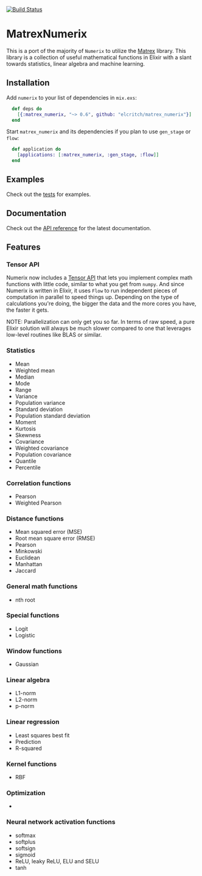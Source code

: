 [![Build Status](https://travis-ci.org/safwank/Numerix.svg?branch=master)](https://travis-ci.org/safwank/Numerix)

# MatrexNumerix

This is a port of the majority of `Numerix` to utilize the [Matrex](https://github.com/versilov/matrex/) library. This library is a collection of useful mathematical functions in Elixir with a slant towards statistics, linear algebra and machine learning.

## Installation

Add `numerix` to your list of dependencies in `mix.exs`:

```elixir
  def deps do
    [{:matrex_numerix, "~> 0.6", github: "elcritch/matrex_numerix"}]
  end
```

Start `matrex_numerix` and its dependencies if you plan to use `gen_stage` or `flow`:

```elixir
  def application do
    [applications: [:matrex_numerix, :gen_stage, :flow]]
  end
```

## Examples

Check out the [tests](https://github.com/safwank/Numerix/tree/master/test) for examples.

## Documentation

Check out the [API reference](https://hexdocs.pm/numerix/api-reference.html) for the latest documentation.

## Features

### Tensor API

Numerix now includes a [Tensor API](https://hexdocs.pm/numerix/Numerix.Tensor.html) that lets you implement complex math functions with little code, similar to what you get from `numpy`. And since Numerix is written in Elixir, it uses `Flow` to run independent pieces of computation in parallel to speed things up. Depending on the type of calculations you're doing, the bigger the data and the more cores you have, the faster it gets.

NOTE: Parallelization can only get you so far. In terms of raw speed, a pure Elixir solution will always be much slower compared to one that leverages low-level routines like BLAS or similar.

### Statistics

* Mean
* Weighted mean
* Median
* Mode
* Range
* Variance
* Population variance
* Standard deviation
* Population standard deviation
* Moment
* Kurtosis
* Skewness
* Covariance
* Weighted covariance
* Population covariance
* Quantile
* Percentile

### Correlation functions

* Pearson
* Weighted Pearson

### Distance functions

* Mean squared error (MSE)
* Root mean square error (RMSE)
* Pearson
* Minkowski
* Euclidean
* Manhattan
* Jaccard

### General math functions

* nth root

### Special functions

* Logit
* Logistic

### Window functions

* Gaussian

### Linear algebra

* L1-norm
* L2-norm
* p-norm

### Linear regression

* Least squares best fit
* Prediction
* R-squared

### Kernel functions

* RBF

### Optimization

* ~~~Genetic algorithms~~~ +not ported yet

### Neural network activation functions

* softmax
* softplus
* softsign
* sigmoid
* ReLU, leaky ReLU, ELU and SELU
* tanh
